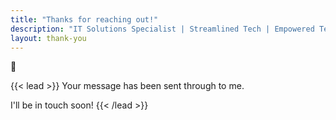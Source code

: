```yaml
---
title: "Thanks for reaching out!"
description: "IT Solutions Specialist | Streamlined Tech | Empowered Teams | Secured Solutions"
layout: thank-you
---
```


<p class="large-thankyou-emoji">🎉<p>

{{< lead >}} Your message has been sent through to me.

I'll be in touch soon! {{< /lead >}}
